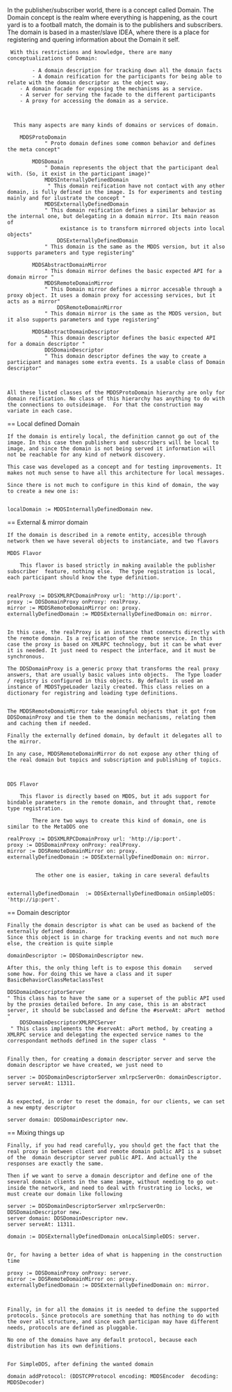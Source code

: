 In the publisher/subscriber world, there is a concept called Domain. The Domain concept is the realm where everything is happening, as the court yard is to a football match, the domain is to the publishers and subscribers.
    The domain is based in a master/slave IDEA, where there is a place for registering and quering information about the Domain it self. 

     With this restrictions and knowledge, there are many conceptualizations of Domain:

            - A domain description for tracking down all the domain facts
            - A domain reification for the participants for being able to relate with the domain descriptor as the object way.
		- A domain facade for exposing the mechanisms as a service.
		- A server for serving the facade to the different participants
		- A proxy for accessing the domain as a service.
		
	

      This many aspects are many kinds of domains or services of domain. 

        MDDSProtoDomain  				
				" Proto domain defines some common behavior and defines the meta concept"

			MDDSDomain 				
				" Domain represents the object that the participant deal with. (So, it exist in the participant image)"
				MDDSInternallyDefinedDomain  
				 " This domain reification have not contact with any other domain, is fully defined in the image. Is for experiments and testing mainly and for ilustrate the concept "
				MDDSExternallyDefinedDomain  
				" This domain reification defines a similar behavior as the internal one, but delegating in a domain mirror. Its main reason of
					 existance is to transform mirrored objects into local objects"
					DDSExternallyDefinedDomain 
				" This domain is the same as the MDDS version, but it also supports parameters and type registering"

			MDDSAbstractDomainMirror 		
				" This domain mirror defines the basic expected API for a domain mirror "
				MDDSRemoteDomainMirror       
				" This Domain mirror defines a mirror accesable through a proxy object. It uses a domain proxy for accessing services, but it acts as a mirror"
					DDSRemoteDomainMirror 
				" This domain mirror is the same as the MDDS version, but it also supports parameters and type registering"
				
			MDDSAbstractDomainDescriptor    
				" This domain descriptor defines the basic expected API for a domain descriptor "
				DDSDomainDescriptor          
				" This domain descriptor defines the way to create a participant and manages some extra events. Is a usable class of Domain descriptor"
				


	All these listed classes of the MDDSProtoDomain hierarchy are only for domain reification. No class of this hierarchy has anything to do with the connections to outsideimage.  For that the construction may variate in each case. 
	
==	Local defined Domain
	
	If the domain is entirely local, the definition cannot go out of the image. In this case then publishers and subscribers will be local to image, and since the domain is not being served it information will not be reachable for any kind of network discovery. 
	
	This case was developed as a concept and for testing improvements. It makes not much sense to have all this architecture for local messages.

	Since there is not much to configure in this kind of domain, the way to create a new one is: 
	
	
	localDomain := MDDSInternallyDefinedDomain new.
	
== External & mirror domain 		
	
	If the domain is described in a remote entity, accesible through network then we have several objects to instanciate, and two flavors
	
	MDDS Flavor
	
		This flavor is based strictly in making available the publisher subscriber  feature, nothing else.  The type registration is local, each participant should know the type definition.
		
		
	realProxy := DDSXMLRPCDomainProxy url: 'http://ip:port'.
	proxy := DDSDomainProxy onProxy: realProxy.
	mirror := MDDSRemoteDomainMirror on: proxy.
	externallyDefinedDomain := MDDSExternallyDefinedDomain on: mirror.
	
	
	In this case, the realProxy is an instance that connects directly with the remote domain. Is a reification of the remote service. In this case the proxy is based on XMLRPC technology, but it can be what ever it is needed. It just need to respect the interface, and it must be synchronous.
	
	The DDSDomainProxy is a generic proxy that transforms the real proxy answers, that are usually basic values into objects.  The Type loader / registry is configured in this objects. By default is used an instance of MDDSTypeLoader lazily created. This class relies on a dictionary for registring and loading type definitions.
	
	
	The MDDSRemoteDomainMirror take meaningful objects that it got from DDSDomainProxy and tie them to the domain mechanisms, relating them and caching them if needed. 
	
	Finally the externally defined domain, by default it delegates all to the mirror. 
	
	In any case, MDDSRemoteDomainMirror do not expose any other thing of the real domain but topics and subscription and publishing of topics.
	
	
	
	DDS Flavor
	
		This flavor is directly based on MDDS, but it ads support for bindable parameters in the remote domain, and throught that, remote type registration.
	
	        There are two ways to create this kind of domain, one is similar to the MetaDDS one
	
	realProxy := DDSXMLRPCDomainProxy url: 'http://ip:port'.
	proxy := DDSDomainProxy onProxy: realProxy.
	mirror := DDSRemoteDomainMirror on: proxy.
	externallyDefinedDomain := DDSExternallyDefinedDomain on: mirror.
		
	
             The other one is easier, taking in care several defaults


	externallyDefinedDomain  := DDSExternallyDefinedDomain onSimpleDDS: 'http://ip:port'.

== Domain descriptor

	Finally the domain descriptor is what can be used as backend of the externally defined domain. 
	Since this object is in charge for tracking events and not much more else, the creation is quite simple
	
	domainDescriptor := DDSDomainDescriptor new.
	
	After this, the only thing left is to expose this domain	served some how. For doing this we have a class and it super BasicBehaviorClassMetaclassTest 
	
	DDSDomainDescriptorServer 
	" This class has to have the same or a superset of the public API used by the proxies detailed before. In any case, this is an abstract server, it should be subclassed and define the #serveAt: aPort  method "
		DDSDomainDescriptorXMLRPCServer
	 " This class implements the #serveAt: aPort method, by creating a XMLRPC service and delegating the expected service names to the correspondant methods defined in the super class  "


	Finally then, for creating a domain descriptor server and serve the domain descriptor we have created, we just need to 
	
	server := DDSDomainDescriptorServer xmlrpcServerOn: domainDescriptor.
	server serveAt: 11311.
	
	
	As expected, in order to reset the domain, for our clients, we can set a new empty descriptor
	
	server domain: DDSDomainDescriptor new.

	
== Mixing things up

	Finally, if you had read carefully, you should get the fact that the  real proxy in between client and remote domain public API is a subset of the  domain descriptor server public API. And actually the responses are exactly the same. 
	
	Then if we want to serve a domain descriptor and define one of the several domain clients in the same image, without needing to go out-inside the network, and need to deal with frustrating io locks, we must create our domain like following
	
	server := DDSDomainDescriptorServer xmlrpcServerOn: DDSDomainDescriptor new.
	server domain: DDSDomainDescriptor new.
	server serveAt: 11311. 

	domain := DDSExternallyDefinedDomain onLocalSimpleDDS: server.
	
	
	Or, for having a better idea of what is happening in the construction time
	
	proxy := DDSDomainProxy onProxy: server.
	mirror := DDSRemoteDomainMirror on: proxy.
	externallyDefinedDomain := DDSExternallyDefinedDomain on: mirror.
	
	
	
	Finally, in for all the domains it is needed to define the supported protocols. Since protocols are something that has nothing to do with the over all structure, and since each participan may have different needs, protocols are defined as pluggable.
	
	No one of the domains have any default protocol, because each distribution has its own definitions. 
	
	
	For SimpleDDS, after defining the wanted domain
	
	domain addProtocol: (DDSTCPProtocol encoding: MDDSEncoder  decoding: MDDSDecoder)
	
	
	
	
	
	
	

	
	
	





